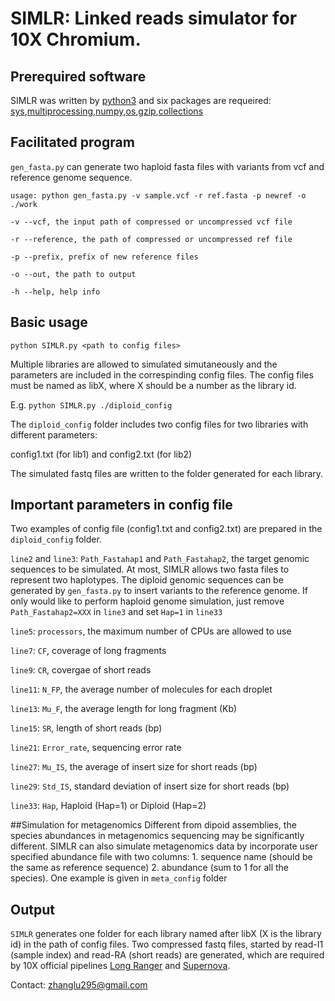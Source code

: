 # SIMLR: Linked reads simulator for 10X Chromium. 
## Prerequired software

SIMLR was written by [python3](https://www.python.org/downloads/source/) and six packages are requeired: [sys](https://docs.python.org/3/library/sys.html),[multiprocessing](https://docs.python.org/2/library/multiprocessing.html),[numpy](http://www.numpy.org/),[os](https://docs.python.org/2/library/os.html),[gzip](https://docs.python.org/3/library/gzip.html),[collections](https://docs.python.org/3.3/library/collections.html)



## Facilitated program

`gen_fasta.py` can generate two haploid fasta files with variants from vcf and reference genome sequence.

`usage: python gen_fasta.py -v sample.vcf -r ref.fasta -p newref -o ./work`

`-v --vcf, the input path of compressed or uncompressed vcf file`

`-r --reference, the path of compressed or uncompressed ref file`

`-p --prefix, prefix of new reference files`

`-o --out, the path to output`

`-h --help, help info`


## Basic usage

`python SIMLR.py <path to config files>`

Multiple libraries are allowed to simulated simutaneously and the parameters are included in the correspinding config files. The config files must be named as libX, where X should be a number as the library id.

E.g. `python SIMLR.py ./diploid_config`

The `diploid_config` folder includes two config files for two libraries with different parameters:

config1.txt (for lib1) and config2.txt (for lib2)

The simulated fastq files are written to the folder generated for each
library.

## Important parameters in config file

Two examples of config file (config1.txt and config2.txt) are prepared in the `diploid_config` folder.

`line2` and `line3`: `Path_Fastahap1` and `Path_Fastahap2`, the target genomic sequences to be simulated. At most, SIMLR allows two fasta files to represent two haplotypes. The diploid genomic sequences can be generated by `gen_fasta.py` to insert variants to the reference genome. If only would like to perform haploid genome simulation, just remove `Path_Fastahap2=XXX` in `line3` and set `Hap=1` in `line33`

`line5`: `processors`, the maximum number of CPUs are allowed to use

`line7`: `CF`, coverage of long fragments

`line9`: `CR`, covergae of short reads

`line11`: `N_FP`, the average number of molecules for each droplet

`line13`: `Mu_F`, the average length for long fragment (Kb)

`line15`: `SR`, length of short reads (bp)

`line21`: `Error_rate`, sequencing error rate

`line27`: `Mu_IS`, the average of insert size for short reads (bp)

`line29`: `Std_IS`, standard deviation of insert size for short reads (bp)

`line33`: `Hap`, Haploid (Hap=1) or Diploid (Hap=2)

##Simulation for metagenomics 
Different from dipoid assemblies, the species abundances in metagenomics sequencing may be significantly different. SIMLR can also simulate metagenomics data by incorporate user specified abundance file with two columns: 1. sequence name (should be the same as reference sequence) 2. abundance (sum to 1 for all the species). One example is given in `meta_config` folder

## Output
`SIMLR` generates one folder for each library named after libX (X is the library id) in the path of config files. Two compressed fastq files, started by read-I1 (sample index) and read-RA (short reads) are generated, which are required by 10X official pipelines [Long Ranger](https://support.10xgenomics.com/genome-exome/software/pipelines/latest/what-is-long-ranger) and [Supernova](https://support.10xgenomics.com/de-novo-assembly/software/overview/welcome).


Contact: zhanglu295@gmail.com
